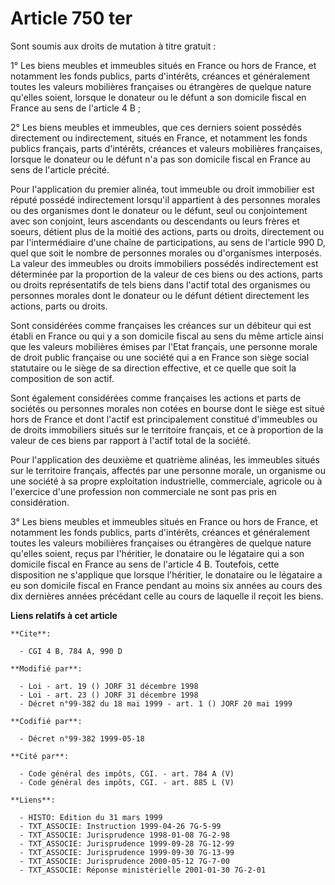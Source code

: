 # Article 750 ter

Sont soumis aux droits de mutation à titre gratuit :

1° Les biens meubles et immeubles situés en France ou hors de France, et notamment les fonds publics, parts d'intérêts,
créances et généralement toutes les valeurs mobilières françaises ou étrangères de quelque nature qu'elles soient, lorsque le
donateur ou le défunt a son domicile fiscal en France au sens de l'article 4 B ;

2° Les biens meubles et immeubles, que ces derniers soient possédés directement ou indirectement, situés en France, et
notamment les fonds publics français, parts d'intérêts, créances et valeurs mobilières françaises, lorsque le donateur ou le
défunt n'a pas son domicile fiscal en France au sens de l'article précité.

Pour l'application du premier alinéa, tout immeuble ou droit immobilier est réputé possédé indirectement lorsqu'il appartient
à des personnes morales ou des organismes dont le donateur ou le défunt, seul ou conjointement avec son conjoint, leurs
ascendants ou descendants ou leurs frères et soeurs, détient plus de la moitié des actions, parts ou droits, directement ou
par l'intermédiaire d'une chaîne de participations, au sens de l'article 990 D, quel que soit le nombre de personnes morales
ou d'organismes interposés. La valeur des immeubles ou droits immobiliers possédés indirectement est déterminée par la
proportion de la valeur de ces biens ou des actions, parts ou droits représentatifs de tels biens dans l'actif total des
organismes ou personnes morales dont le donateur ou le défunt détient directement les actions, parts ou droits.

Sont considérées comme françaises les créances sur un débiteur qui est établi en France ou qui y a son domicile fiscal au
sens du même article ainsi que les valeurs mobilières émises par l'Etat français, une personne morale de droit public
française ou une société qui a en France son siège social statutaire ou le siège de sa direction effective, et ce quelle que
soit la composition de son actif.

Sont également considérées comme françaises les actions et parts de sociétés ou personnes morales non cotées en bourse dont
le siège est situé hors de France et dont l'actif est principalement constitué d'immeubles ou de droits immobiliers situés
sur le territoire français, et ce à proportion de la valeur de ces biens par rapport à l'actif total de la société.

Pour l'application des deuxième et quatrième alinéas, les immeubles situés sur le territoire français, affectés par une
personne morale, un organisme ou une société à sa propre exploitation industrielle, commerciale, agricole ou à l'exercice
d'une profession non commerciale ne sont pas pris en considération.

3° Les biens meubles et immeubles situés en France ou hors de France, et notamment les fonds publics, parts d'intérêts,
créances et généralement toutes les valeurs mobilières françaises ou étrangères de quelque nature qu'elles soient, reçus par
l'héritier, le donataire ou le légataire qui a son domicile fiscal en France au sens de l'article 4 B. Toutefois, cette
disposition ne s'applique que lorsque l'héritier, le donataire ou le légataire a eu son domicile fiscal en France pendant au
moins six années au cours des dix dernières années précédant celle au cours de laquelle il reçoit les biens.

**Liens relatifs à cet article**

	**Cite**:

	  - CGI 4 B, 784 A, 990 D

	**Modifié par**:

	  - Loi - art. 19 () JORF 31 décembre 1998
	  - Loi - art. 23 () JORF 31 décembre 1998
	  - Décret n°99-382 du 18 mai 1999 - art. 1 () JORF 20 mai 1999

	**Codifié par**:

	  - Décret n°99-382 1999-05-18

	**Cité par**:

	  - Code général des impôts, CGI. - art. 784 A (V)
	  - Code général des impôts, CGI. - art. 885 L (V)

	**Liens**:

	  - HISTO: Edition du 31 mars 1999
	  - TXT_ASSOCIE: Instruction 1999-04-26 7G-5-99
	  - TXT_ASSOCIE: Jurisprudence 1998-01-08 7G-2-98
	  - TXT_ASSOCIE: Jurisprudence 1999-09-28 7G-12-99
	  - TXT_ASSOCIE: Jurisprudence 1999-09-30 7G-13-99
	  - TXT_ASSOCIE: Jurisprudence 2000-05-12 7G-7-00
	  - TXT_ASSOCIE: Réponse ministérielle 2001-01-30 7G-2-01
